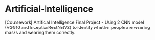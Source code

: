 # Artificial-Intelligence
[Coursework] Artificial Intelligence
Final Project - Using 2 CNN model (VGG16 and InceptionRestNetV2) to identify whether people are wearing masks and wearing them correctly.
